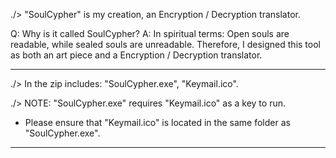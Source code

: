 ./> "SoulCypher" is my creation, an Encryption / Decryption translator.

Q: Why is it called SoulCypher?
A: In spiritual terms: Open souls are readable, while sealed souls are unreadable.
Therefore, I designed this tool as both an art piece and a Encryption / Decryption translator.
_____________________________________________________________________________________________________________________________

./> In the zip includes: "SoulCypher.exe", "Keymail.ico".


./> NOTE: "SoulCypher.exe" requires "Keymail.ico" as a key to run. 
- Please ensure that "Keymail.ico" is located in the same folder as "SoulCypher.exe".
_____________________________________________________________________________________________________________________________
